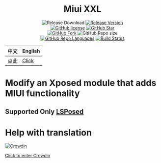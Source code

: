 <div align="center">

# Miui XXL

![Release Download](https://img.shields.io/github/downloads/xiaowine/Miui_XXL/total?style=flat-square)
[![Release Version](https://img.shields.io/github/v/release/xiaowine/Miui_XXLc?style=flat-square)](https://github.com/xiaowine/Miui_XXL/releases/latest)  
[![GitHub license](https://img.shields.io/github/license/xiaowine/Miui_XXL?style=flat-square)](LICENSE)
[![GitHub Star](https://img.shields.io/github/stars/xiaowine/Miui_XXL?style=flat-square)](https://github.com/xiaowine/Miui_XXL/stargazers)  
[![GitHub Fork](https://img.shields.io/github/forks/xiaowine/Miui_XXL?style=flat-square)](https://github.com/xiaowine/Miui_XXL/network/members)
![GitHub Repo size](https://img.shields.io/github/repo-size/xiaowine/Miui_XXL?style=flat-square&color=3cb371)  
[![GitHub Repo Languages](https://img.shields.io/github/languages/top/xiaowine/Miui_XXL?style=flat-square)](https://github.com/xiaowine/Miui_XXL/search?l=java)
[![Build Status](https://img.shields.io/endpoint.svg?url=https://actions-badge.atrox.dev/xiaowine/Miui_XXL/badge?ref=main&style=flat)](https://actions-badge.atrox.dev/xiaowine/Miui_XXL/goto?ref=main)  


| 中文               | English                |
|------------------|------------------------|
| [点此](/README.md) | [Click](/README_EN.md) |


</div>

# Modify an Xposed module that adds MIUI functionality

## Supported Only [LSPosed](https://github.com/Lsposed/Lsposed)

# Help with translation

[![Crowdin](https://badges.crowdin.net/miuixxl/localized.svg)](https://crowdin.com/project/miuixxl)

[Click to enter Crowdin](https://crowdin.com/project/miuixxl)